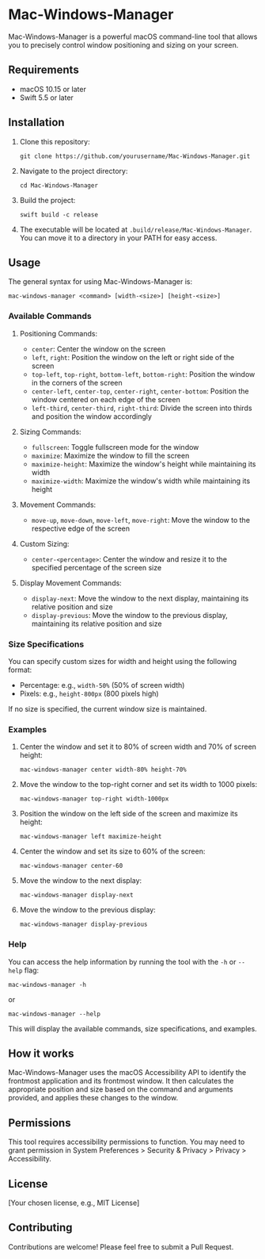 # Mac-Windows-Manager

Mac-Windows-Manager is a powerful macOS command-line tool that allows you to precisely control window positioning and sizing on your screen.

## Requirements

- macOS 10.15 or later
- Swift 5.5 or later

## Installation

1. Clone this repository:
   ```
   git clone https://github.com/yourusername/Mac-Windows-Manager.git
   ```
2. Navigate to the project directory:
   ```
   cd Mac-Windows-Manager
   ```
3. Build the project:
   ```
   swift build -c release
   ```
4. The executable will be located at `.build/release/Mac-Windows-Manager`. You can move it to a directory in your PATH for easy access.

## Usage

The general syntax for using Mac-Windows-Manager is:

```
mac-windows-manager <command> [width-<size>] [height-<size>]
```

### Available Commands

1. Positioning Commands:
   - `center`: Center the window on the screen
   - `left`, `right`: Position the window on the left or right side of the screen
   - `top-left`, `top-right`, `bottom-left`, `bottom-right`: Position the window in the corners of the screen
   - `center-left`, `center-top`, `center-right`, `center-bottom`: Position the window centered on each edge of the screen
   - `left-third`, `center-third`, `right-third`: Divide the screen into thirds and position the window accordingly

2. Sizing Commands:
   - `fullscreen`: Toggle fullscreen mode for the window
   - `maximize`: Maximize the window to fill the screen
   - `maximize-height`: Maximize the window's height while maintaining its width
   - `maximize-width`: Maximize the window's width while maintaining its height

3. Movement Commands:
   - `move-up`, `move-down`, `move-left`, `move-right`: Move the window to the respective edge of the screen

4. Custom Sizing:
   - `center-<percentage>`: Center the window and resize it to the specified percentage of the screen size

5. Display Movement Commands:
   - `display-next`: Move the window to the next display, maintaining its relative position and size
   - `display-previous`: Move the window to the previous display, maintaining its relative position and size

### Size Specifications

You can specify custom sizes for width and height using the following format:

- Percentage: e.g., `width-50%` (50% of screen width)
- Pixels: e.g., `height-800px` (800 pixels high)

If no size is specified, the current window size is maintained.

### Examples

1. Center the window and set it to 80% of screen width and 70% of screen height:
   ```
   mac-windows-manager center width-80% height-70%
   ```

2. Move the window to the top-right corner and set its width to 1000 pixels:
   ```
   mac-windows-manager top-right width-1000px
   ```

3. Position the window on the left side of the screen and maximize its height:
   ```
   mac-windows-manager left maximize-height
   ```

4. Center the window and set its size to 60% of the screen:
   ```
   mac-windows-manager center-60
   ```

5. Move the window to the next display:
   ```
   mac-windows-manager display-next
   ```

6. Move the window to the previous display:
   ```
   mac-windows-manager display-previous
   ```

### Help

You can access the help information by running the tool with the `-h` or `--help` flag:
```
mac-windows-manager -h
```
or
```
mac-windows-manager --help
```
This will display the available commands, size specifications, and examples.

## How it works

Mac-Windows-Manager uses the macOS Accessibility API to identify the frontmost application and its frontmost window. It then calculates the appropriate position and size based on the command and arguments provided, and applies these changes to the window.

## Permissions

This tool requires accessibility permissions to function. You may need to grant permission in System Preferences > Security & Privacy > Privacy > Accessibility.

## License

[Your chosen license, e.g., MIT License]

## Contributing

Contributions are welcome! Please feel free to submit a Pull Request.